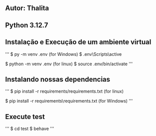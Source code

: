 ## Autor: Thalita 

## Python 3.12.7

## Instalação e Execução de um ambiente virtual

'''
$ py -m venv .env (for Windows)
$ .env\Scripts\active

$ python -m venv .env (for linux)
$ source .env/bin/activate
'''
## Instalando nossas dependencias
'''
$ pip install -r requirements/requirements.txt (for linux)

$ pip install -r requirements\requirements.txt (for Windows)
'''

##  Execute test
'''
$ cd test
$ behave
'''
